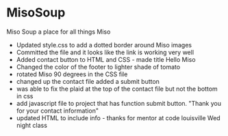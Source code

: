 # MisoSoup
Miso Soup a place for all things Miso
 - Updated style.css to add a dotted border around Miso images
 - Committed the file and it looks like the link is working very well
 - Added contact button to HTML and CSS - made title Hello Miso
 - Changed the color of the footer to lighter shade of tomato
 - rotated Miso 90 degrees in the CSS file
 - changed up the contact file added a submit button
 - was able to fix the plaid at the top of the contact file but not the bottom in css
 - add javascript file to project that has function submit button. "Thank you for your contact information"
 - updated HTML to include info - thanks for mentor at code louisville Wed night class 
